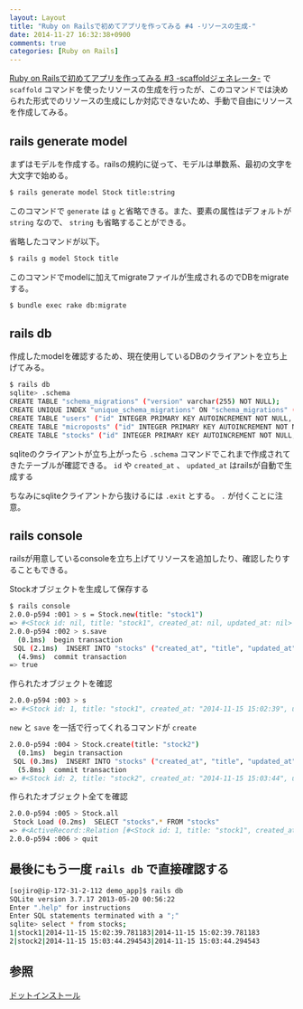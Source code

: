 ```yaml
---
layout: Layout
title: "Ruby on Railsで初めてアプリを作ってみる #4 -リソースの生成-"
date: 2014-11-27 16:32:38+0900
comments: true
categories: [Ruby on Rails]
---
```

[Ruby on Railsで初めてアプリを作ってみる #3 -scaffoldジェネレータ-](http://sojiro14.github.io/blog/2014/11/16/making-first-app-with-rails-number-3-scaffold-generator/) で ```scaffold``` コマンドを使ったリソースの生成を行ったが、このコマンドでは決められた形式でのリソースの生成にしか対応できないため、手動で自由にリソースを作成してみる。

## rails generate model
まずはモデルを作成する。railsの規約に従って、モデルは単数系、最初の文字を大文字で始める。

``` bash
$ rails generate model Stock title:string
```

このコマンドで ```generate``` は ```g``` と省略できる。また、要素の属性はデフォルトが ```string``` なので、 ```string``` も省略することができる。

省略したコマンドが以下。

``` bash
$ rails g model Stock title
```

このコマンドでmodelに加えてmigrateファイルが生成されるのでDBをmigrateする。

``` bash
$ bundle exec rake db:migrate
```

<!-- more -->

## rails db
作成したmodelを確認するため、現在使用しているDBのクライアントを立ち上げてみる。

``` bash
$ rails db
sqlite> .schema
CREATE TABLE "schema_migrations" ("version" varchar(255) NOT NULL);
CREATE UNIQUE INDEX "unique_schema_migrations" ON "schema_migrations" ("version");
CREATE TABLE "users" ("id" INTEGER PRIMARY KEY AUTOINCREMENT NOT NULL, "name" varchar(255), "email" varchar(255), "created_at" datetime, "updated_at" datetime);
CREATE TABLE "microposts" ("id" INTEGER PRIMARY KEY AUTOINCREMENT NOT NULL, "content" varchar(255), "user_id" integer, "created_at" datetime, "updated_at" datetime);
CREATE TABLE "stocks" ("id" INTEGER PRIMARY KEY AUTOINCREMENT NOT NULL, "title" varchar(255), "created_at" datetime, "updated_at" datetime);
```

sqliteのクライアントが立ち上がったら ```.schema``` コマンドでこれまで作成されてきたテーブルが確認できる。
 ```id``` や ```created_at``` 、 ```updated_at``` はrailsが自動で生成する

ちなみにsqliteクライアントから抜けるには ```.exit``` とする。 ```.``` が付くことに注意。

## rails console
railsが用意しているconsoleを立ち上げてリソースを追加したり、確認したりすることもできる。

Stockオブジェクトを生成して保存する

``` bash
$ rails console
2.0.0-p594 :001 > s = Stock.new(title: "stock1")
=> #<Stock id: nil, title: "stock1", created_at: nil, updated_at: nil> 
2.0.0-p594 :002 > s.save
  (0.1ms)  begin transaction
 SQL (2.1ms)  INSERT INTO "stocks" ("created_at", "title", "updated_at") VALUES (?, ?, ?)  [["created_at", Sat, 15 Nov 2014 15:02:39 UTC +00:00], ["title", "stock1"], ["updated_at", Sat, 15 Nov 2014 15:02:39 UTC +00:00]]
  (4.9ms)  commit transaction
=> true 
```
作られたオブジェクトを確認
``` bash
2.0.0-p594 :003 > s
=> #<Stock id: 1, title: "stock1", created_at: "2014-11-15 15:02:39", updated_at: "2014-11-15 15:02:39"> 
```
 ```new``` と ```save``` を一括で行ってくれるコマンドが ```create```
``` bash
2.0.0-p594 :004 > Stock.create(title: "stock2")
  (0.1ms)  begin transaction
 SQL (0.3ms)  INSERT INTO "stocks" ("created_at", "title", "updated_at") VALUES (?, ?, ?)  [["created_at", Sat, 15 Nov 2014 15:03:44 UTC +00:00], ["title", "stock2"], ["updated_at", Sat, 15 Nov 2014 15:03:44 UTC +00:00]]
  (5.8ms)  commit transaction
=> #<Stock id: 2, title: "stock2", created_at: "2014-11-15 15:03:44", updated_at: "2014-11-15 15:03:44"> 
```
作られたオブジェクト全てを確認
``` bash
2.0.0-p594 :005 > Stock.all
 Stock Load (0.2ms)  SELECT "stocks".* FROM "stocks"
=> #<ActiveRecord::Relation [#<Stock id: 1, title: "stock1", created_at: "2014-11-15 15:02:39", updated_at: "2014-11-15 15:02:39">, #<Stock id: 2, title: "stock2", created_at: "2014-11-15 15:03:44", updated_at: "2014-11-15 15:03:44">]> 
2.0.0-p594 :006 > quit
```

## 最後にもう一度 ```rails db``` で直接確認する

``` bash
[sojiro@ip-172-31-2-112 demo_app]$ rails db
SQLite version 3.7.17 2013-05-20 00:56:22
Enter ".help" for instructions
Enter SQL statements terminated with a ";"
sqlite> select * from stocks;
1|stock1|2014-11-15 15:02:39.781183|2014-11-15 15:02:39.781183
2|stock2|2014-11-15 15:03:44.294543|2014-11-15 15:03:44.294543
```

## 参照
[ドットインストール](http://dotinstall.com/lessons/basic_rails_v2)
